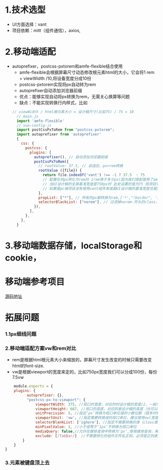 # 1.技术选型
  - UI方面选择：vant
  - 项目依赖：mitt（组件通信），axios,
# 2.移动端适配
  - autoprefixer，postcss-pxtorem和amfe-flexible结合使用
    - amfe-flexible会根据屏幕尺寸动态修改根元素html的大小，它会将1 rem = viewWidth /10,将设备宽度分成10份
    - postcss-pxtorem实现将px自动转为rem
    - autoprefixer自动添加浏览器前缀
    - 优点：能够实现自动将px转换为rem，无需关心换算等问题
    - 缺点：不能实现转换行内样式，比如<div style="width:200px;"></div>
    ```js
    // viewWidth / html根元素大小 = 设计稿尺寸(比如75) / 75 = 10
      // main.js
      import 'amfe-flexible'
      // vue-config-js
      import postCssPxToRem from "postcss-pxtorem"; 
      import autoprefixer from 'autoprefixer'
      {
        css: {
          postcss: {
            plugins: [
              autoprefixer(), // 自动添加浏览器前缀
              postCssPxToRem({
                // rootValue: 37.5, // 自适应，px>rem转换
                rootValue ({file}) {
                  return file.indexOf('vant') !== -1 ? 37.5  : 75
                  // 配置在将px转化为rem时 1rem等于多少px(因为我们搭配使用了amfe-flexible插件 此处我们需要设置的值应是UI设计稿全屏基准宽度的十分之一)
                  // 当UI设计稿的全屏基准宽度是750px时 此处设置的值为75 但项目中使用了vant组件库 vant的设计稿总宽度是375px 其十分之一应是37.5(需要区分设置)
                  // 如果是pc端项目没有使用vant组件库或是UI设计稿的基准宽度也是375px时 此处可以直接设置一个值
                },
                propList: ["*"], // 所有的px都转换为rem,['*',"!border", '!font-size']表示border和font-size不转换
                selectorBlackList: ["norem"], // 过滤掉norem-开头的class，不进行rem转换
              }),
            ],
          },
        },
      }
    ```
# 3.移动端数据存储，localStorage和cookie，
# 移动端参考项目
<a href="https://gitee.com/674074365/vue3-vant3-h5.git" target="_blank">源码地址</a><br/>

# 拓展问题
  ### 1.1px细线问题
  ### 2.移动端适配方案vw和rem对比
  - rem是根据html根元素大小来缩放的，屏幕尺寸发生改变的时候只需要改变html的font-size.
  - vw是根据viewport的宽度来定的，比如750px宽度我们可以分成100份，每份7.5vw
  ```js
      module.exports = {
      plugins: {
            autoprefixer: {},
            "postcss-px-to-viewport": {
                viewportWidth: 375, //视口的宽度，对应的时设计稿的宽度/2，一般为750，对应iPhone6的宽度
                viewportHeight: 667, //视口的高度，对应的是设计稿的高度（也可以不配置）
                unitPrecision: 5, //指定‘px’转换为视口单位值的小数位数（很多时候无法整除）小数位为5位
                viewportUnit: 'vw', //指定需要转换成的视口单位，建议使用vw(宽度)
                selectorBlankList: ['ignore'], //指定不需要转换的类（class类名，使用ignore，在元素的class里加入ignore，则该元素里的px不会进行转化）
                minPixelValue: 1, //小于或等于‘1px’不转换为视口单位
                mediaQuery: false,//允许在媒体查询中转换为‘px’,使用媒体查询，再对一些东西进行配置
                exclude: [/TabBar/]  //不需要转化的组件文件名正则，必须是正则表达式
          }
      }
  }
  ```
  ### 3.元素被键盘顶上去